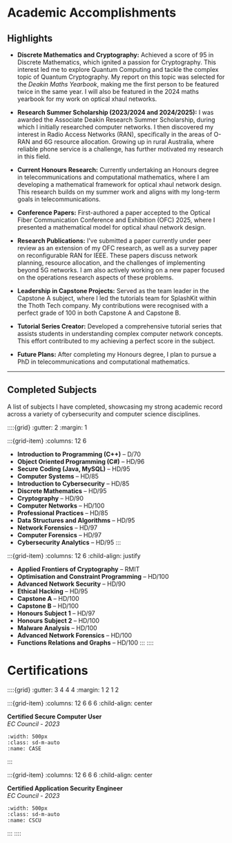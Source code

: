 # Academic Accomplishments

## Highlights

- **Discrete Mathematics and Cryptography:** Achieved a score of 95 in Discrete Mathematics, which ignited a passion for Cryptography. This interest led me to explore Quantum Computing and tackle the complex topic of Quantum Cryptography. My report on this topic was selected for the *Deakin Maths Yearbook*, making me the first person to be featured twice in the same year. I will also be featured in the 2024 maths yearbook for my work on optical xhaul networks.

- **Research Summer Scholarship (2023/2024 and 2024/2025):** I was awarded the Associate Deakin Research Summer Scholarship, during which I initially researched computer networks. I then discovered my interest in Radio Access Networks (RAN), specifically in the areas of O-RAN and 6G resource allocation. Growing up in rural Australia, where reliable phone service is a challenge, has further motivated my research in this field.

- **Current Honours Research:** Currently undertaking an Honours degree in telecommunications and computational mathematics, where I am developing a mathematical framework for optical xhaul network design. This research builds on my summer work and aligns with my long-term goals in telecommunications.

- **Conference Papers:** First-authored a paper accepted to the Optical Fiber Communication Conference and Exhibition (OFC) 2025, where I presented a mathematical model for optical xhaul network design.

- **Research Publications:** I've submitted a paper currently under peer review as an extension of my OFC research, as well as a survey paper on reconfigurable RAN for IEEE. These papers discuss network planning, resource allocation, and the challenges of implementing beyond 5G networks. I am also actively working on a new paper focused on the operations research aspects of these problems.

- **Leadership in Capstone Projects:** Served as the team leader in the Capstone A subject, where I led the tutorials team for SplashKit within the Thoth Tech company. My contributions were recognised with a perfect grade of 100 in both Capstone A and Capstone B.

- **Tutorial Series Creator:** Developed a comprehensive tutorial series that assists students in understanding complex computer network concepts. This effort contributed to my achieving a perfect score in the subject.

- **Future Plans:** After completing my Honours degree, I plan to pursue a PhD in telecommunications and computational mathematics.

---

## Completed Subjects

A list of subjects I have completed, showcasing my strong academic record across a variety of cybersecurity and computer science disciplines.

::::{grid}
:gutter: 2
:margin: 1

:::{grid-item}
:columns: 12 6

- **Introduction to Programming (C++)** – D/70
- **Object Oriented Programming (C#)** – HD/96
- **Secure Coding (Java, MySQL)** – HD/95
- **Computer Systems** – HD/85
- **Introduction to Cybersecurity** – HD/85
- **Discrete Mathematics** – HD/95
- **Cryptography** – HD/90
- **Computer Networks** – HD/100
- **Professional Practices** – HD/85
- **Data Structures and Algorithms** – HD/95  
- **Network Forensics** – HD/97
- **Computer Forensics** – HD/97
- **Cybersecurity Analytics** – HD/95
:::

:::{grid-item}
:columns: 12 6
:child-align: justify

- **Applied Frontiers of Cryptography** – RMIT
- **Optimisation and Constraint Programming** – HD/100
- **Advanced Network Security** – HD/90
- **Ethical Hacking** – HD/95
- **Capstone A** – HD/100
- **Capstone B** – HD/100
- **Honours Subject 1** – HD/97
- **Honours Subject 2** – HD/100
- **Malware Analysis** – HD/100
- **Advanced Network Forensics** – HD/100
- **Functions Relations and Graphs** – HD/100
:::
::::

# Certifications

::::{grid}
:gutter: 3 4 4 4
:margin: 1 2 1 2

:::{grid-item}
:columns: 12 6 6 6
:child-align: center

**Certified Secure Computer User**  
*EC Council - 2023*

```{image} ../../img/content/CASE.png
:width: 500px
:class: sd-m-auto
:name: CASE
```

:::

:::{grid-item}
:columns: 12 6 6 6
:child-align: center

**Certified Application Security Engineer**  
*EC Council - 2023*

```{image} ../../img/content/CSCU.png
:width: 500px
:class: sd-m-auto
:name: CSCU
```

:::
::::
